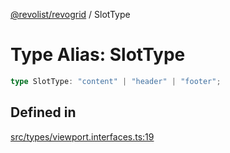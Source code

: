 [@revolist/revogrid](README.md) / SlotType

# Type Alias: SlotType

```ts
type SlotType: "content" | "header" | "footer";
```

## Defined in

[src/types/viewport.interfaces.ts:19](https://github.com/revolist/revogrid/blob/2d9504ecff6b493d547df979b2259be6b639351c/src/types/viewport.interfaces.ts#L19)
